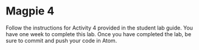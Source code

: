 # Magpie 4

Follow the instructions for Activity 4 provided in the student lab guide. You have one week to complete this lab. Once you have completed the lab, be sure to commit and push your code in Atom.

